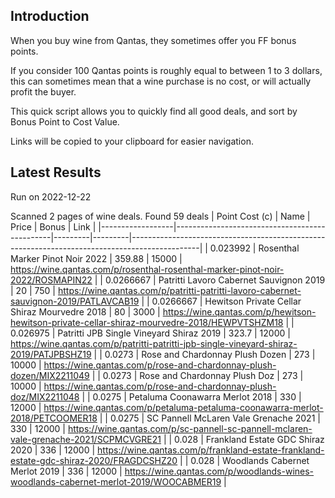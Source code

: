 ## Introduction

When you buy wine from Qantas, they sometimes offer you FF bonus points. 

If you consider 100 Qantas points is roughly equal to between 1 to 3 dollars, this can sometimes mean that a wine purchase is no cost, or will actually profit the buyer.

This quick script allows you to quickly find all good deals, and sort by Bonus Point to Cost Value.

Links will be copied to your clipboard for easier navigation.

## Latest Results

Run on 2022-12-22

Scanned 2 pages of wine deals.
Found 59 deals
|   Point Cost (c) | Name                                          |   Price |   Bonus | Link                                                                                          |
|------------------|-----------------------------------------------|---------|---------|-----------------------------------------------------------------------------------------------|
|        0.023992  | Rosenthal Marker Pinot Noir 2022              |  359.88 |   15000 | https://wine.qantas.com/p/rosenthal-rosenthal-marker-pinot-noir-2022/ROSMAPIN22               |
|        0.0266667 | Patritti Lavoro Cabernet Sauvignon 2019       |   20    |     750 | https://wine.qantas.com/p/patritti-patritti-lavoro-cabernet-sauvignon-2019/PATLAVCAB19        |
|        0.0266667 | Hewitson Private Cellar Shiraz Mourvedre 2018 |   80    |    3000 | https://wine.qantas.com/p/hewitson-hewitson-private-cellar-shiraz-mourvedre-2018/HEWPVTSHZM18 |
|        0.026975  | Patritti JPB Single Vineyard Shiraz 2019      |  323.7  |   12000 | https://wine.qantas.com/p/patritti-patritti-jpb-single-vineyard-shiraz-2019/PATJPBSHZ19       |
|        0.0273    | Rose and Chardonnay Plush Dozen               |  273    |   10000 | https://wine.qantas.com/p/rose-and-chardonnay-plush-dozen/MIX2211049                          |
|        0.0273    | Rose and Chardonnay Plush Doz                 |  273    |   10000 | https://wine.qantas.com/p/rose-and-chardonnay-plush-doz/MIX2211048                            |
|        0.0275    | Petaluma Coonawarra Merlot 2018               |  330    |   12000 | https://wine.qantas.com/p/petaluma-petaluma-coonawarra-merlot-2018/PETCOOMER18                |
|        0.0275    | SC Pannell McLaren Vale Grenache 2021         |  330    |   12000 | https://wine.qantas.com/p/sc-pannell-sc-pannell-mclaren-vale-grenache-2021/SCPMCVGRE21        |
|        0.028     | Frankland Estate GDC Shiraz 2020              |  336    |   12000 | https://wine.qantas.com/p/frankland-estate-frankland-estate-gdc-shiraz-2020/FRAGDCSHZ20       |
|        0.028     | Woodlands Cabernet Merlot 2019                |  336    |   12000 | https://wine.qantas.com/p/woodlands-wines-woodlands-cabernet-merlot-2019/WOOCABMER19          |

